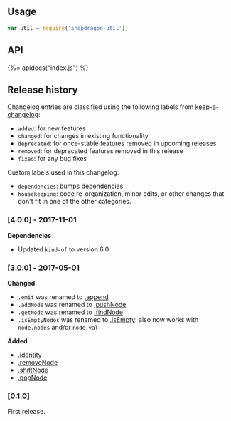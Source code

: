 ## Usage

```js
var util = require('snapdragon-util');
```

## API
{%= apidocs("index.js") %}

## Release history

Changelog entries are classified using the following labels from [keep-a-changelog][]:

* `added`: for new features
* `changed`: for changes in existing functionality
* `deprecated`: for once-stable features removed in upcoming releases
* `removed`: for deprecated features removed in this release
* `fixed`: for any bug fixes

Custom labels used in this changelog:

* `dependencies`: bumps dependencies
* `housekeeping`: code re-organization, minor edits, or other changes that don't fit in one of the other categories.

### [4.0.0] - 2017-11-01

**Dependencies**

- Updated `kind-of` to version 6.0

### [3.0.0] - 2017-05-01

**Changed**

- `.emit` was renamed to [.append](#append)
- `.addNode` was renamed to [.pushNode](#pushNode)
- `.getNode` was renamed to [.findNode](#findNode)
- `.isEmptyNodes` was renamed to [.isEmpty](#isEmpty): also now works with `node.nodes` and/or `node.val`

**Added**

- [.identity](#identity)
- [.removeNode](#removeNode)
- [.shiftNode](#shiftNode)
- [.popNode](#popNode)

### [0.1.0]

First release.

[keep-a-changelog]: https://github.com/olivierlacan/keep-a-changelog
